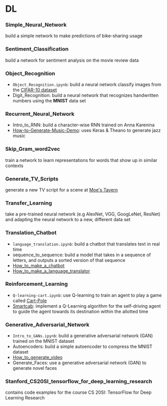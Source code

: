 # DL

### Simple_Neural_Network
build a simple network to make predictions of bike-sharing usage

### Sentiment_Classification
build a network for sentiment analysis on the movie review data

### Object_Recognition
* `Object_Recognition.ipynb`: build a neural network classify images from the [CIFAR-10 dataset](https://www.cs.toronto.edu/~kriz/cifar.html)
* Digit_Recognition: build a neural network that recognizes handwritten numbers using the **MNIST** data set

### Recurrent_Neural_Network
* Intro_to_RNN: build a character-wise RNN trained on Anna Karenina
* [How-to-Generate-Music-Demo](https://github.com/llSourcell/How-to-Generate-Music-Demo): uses Keras & Theano to generate jazz music

### Skip_Gram_word2vec
train a network to learn representations for words that show up in similar contexts

### Generate_TV_Scripts
generate a new TV script for a scene at [Moe's Tavern](https://simpsonswiki.com/wiki/Moe's_Tavern)

### Transfer_Learning
take a pre-trained neural network (e.g AlexNet, VGG, GoogLeNet, ResNet) and adapting the neural network to a new, different data set

### Translation_Chatbot
* `language_translation.ipynb`: build a chatbot that translates text in real time
* sequence_to_sequence: build a model that takes in a sequence of letters, and outputs a sorted version of that sequence
* [How_to_make_a_chatbot](https://github.com/llSourcell/How_to_make_a_chatbot)
* [How_to_make_a_language_translator](https://github.com/llSourcell/How_to_make_a_language_translator)

### Reinforcement_Learning
* `Q-learning-cart.ipynb`: use Q-learning to train an agent to play a game called [Cart-Pole](https://gym.openai.com/envs/CartPole-v0)
* [Smartcab](https://github.com/udacity/machine-learning/tree/master/projects/smartcab): implement a Q-Learning algorithm for the self-driving agent to guide the agent towards its destination within the allotted time

### Generative_Adversarial_Network
* `Intro_to_GANs.ipynb`: build a generative adversarial network (GAN) trained on the MNIST dataset
* Autoencoders: build a simple autoencoder to compress the MNIST dataset
* [How_to_generate_video](https://github.com/llSourcell/how_to_generate_video)
* Generate_Faces: use a generative adversarial network (GAN) to generate novel faces

### Stanford_CS20SI_tensorflow_for_deep_learning_research
contains code examples for the course CS 20SI: TensorFlow for Deep Learning Research
